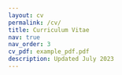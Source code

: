 ```yaml
---
layout: cv
permalink: /cv/
title: Curriculum Vitae
nav: true
nav_order: 3
cv_pdf: example_pdf.pdf
description: Updated July 2023
---
```

